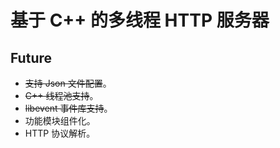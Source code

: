 # 基于 C++ 的多线程 HTTP 服务器

## Future

- ~~支持 Json 文件配置~~。
- ~~C++ 线程池支持~~。
- ~~libevent 事件库支持~~。
- 功能模块组件化。
- HTTP 协议解析。
